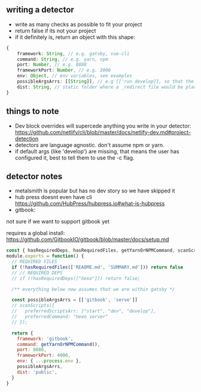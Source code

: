 ## writing a detector

- write as many checks as possible to fit your project
- return false if its not your project
- if it definitely is, return an object with this shape:

```ts
{
    framework: String, // e.g. gatsby, vue-cli
    command: String, // e.g. yarn, npm
    port: Number, // e.g. 8888
    frameworkPort: Number, // e.g. 3000
    env: Object, // env variables, see examples
    possibleArgsArrs: [[String]], // e.g [['run develop]], so that the combined command is 'npm run develop', but we allow for multiple
    dist: String, // static folder where a _redirect file would be placed, e.g. 'public' or 'static'. NOT the build output folder
}
```

## things to note

- Dev block overrides will supercede anything you write in your detector: https://github.com/netlify/cli/blob/master/docs/netlify-dev.md#project-detection
- detectors are language agnostic. don't assume npm or yarn.
- if default args (like 'develop') are missing, that means the user has configured it, best to tell them to use the -c flag.

## detector notes

- metalsmith is popular but has no dev story so we have skipped it
- hub press doesnt even have cli https://github.com/HubPress/hubpress.io#what-is-hubpress
- gitbook:

not sure if we want to support gitbook yet

requires a global install: https://github.com/GitbookIO/gitbook/blob/master/docs/setup.md

```js
const { hasRequiredDeps, hasRequiredFiles, getYarnOrNPMCommand, scanScripts } = require('./utils/jsdetect')
module.exports = function() {
  // REQUIRED FILES
  if (!hasRequiredFiles(['README.md', 'SUMMARY.md'])) return false
  // // REQUIRED DEPS
  // if (!hasRequiredDeps(["hexo"])) return false;

  /** everything below now assumes that we are within gatsby */

  const possibleArgsArrs = [['gitbook', 'serve']]
  // scanScripts({
  //   preferredScriptsArr: ["start", "dev", "develop"],
  //   preferredCommand: "hexo server"
  // });

  return {
    framework: 'gitbook',
    command: getYarnOrNPMCommand(),
    port: 8888,
    frameworkPort: 4000,
    env: { ...process.env },
    possibleArgsArrs,
    dist: 'public',
  }
}
```
